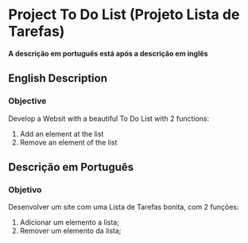 # Project To Do List (Projeto Lista de Tarefas)

**A descrição em português está após a descrição em inglês**

## English Description

### Objective

Develop a Websit with a beautiful To Do List with 2 functions:
1. Add an element at the list
2. Remove an element of the list

## Descrição em Português

### Objetivo

Desenvolver um site com uma Lista de Tarefas bonita, com 2 funções:
1. Adicionar um elemento a lista;
2. Remover um elemento da lista;

